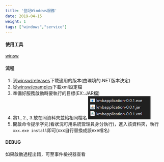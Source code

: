 ```yaml
---
title: '登記Windows服務'
date: 2019-04-15
weight: 1
tags: ["windows","service"]
---
```




#### 使用工具

[winsw](https://github.com/kohsuke/winsw)



#### 流程

1. 到[winsw/releases](https://github.com/kohsuke/winsw/releases)下載適用的版本(由環境的.NET版本決定)
2. 從[winsw/examples](https://github.com/kohsuke/winsw/tree/master/examples)下載xml設定檔
3. 準備好服務啟動時要執行的目標(EX:.JAR檔)
4. 將1., 2., 3.放在同資料夾並給相同檔名
   ![1555314930686](https://raw.githubusercontent.com/kiwislice/html-css-js-memo/master/static/images/tools/1555314930686.png)
5. 開啟命令提示字元(看狀況可用系統管理員身分執行)，進入該資料夾，執行`xxx.exe install`即可(xxx自行替換成該exe檔名)



#### DEBUG

如果啟動過程出錯，可至事件檢視器查看

